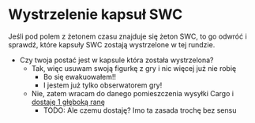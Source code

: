 # Wystrzelenie kapsuł SWC

Jeśli pod polem z żetonem czasu znajduje się żeton SWC, to go odwróć i sprawdź, które kapsuły SWC zostają wystrzelone w tej rundzie.

- Czy twoja postać jest w kapsule która została wystrzelona?
    - Tak, więc usuwam swoją figurkę z gry i nic więcej już nie robię
        - Bo się ewakuowałem!! 
        - I jestem już tylko obserwatorem gry!
    - Nie, zatem  wracam do danego pomieszczenia wysyłki Cargo i [dostaję 1 głęboką ranę](../../powtarzalne/dostaje-rane/dostaje-rane.md)
        - TODO: Ale czemu dostaję? Imo ta zasada trochę bez sensu 

